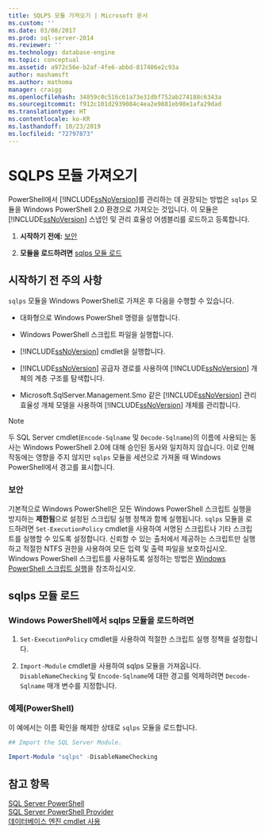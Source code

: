 ```yaml
---
title: SQLPS 모듈 가져오기 | Microsoft 문서
ms.custom: ''
ms.date: 03/08/2017
ms.prod: sql-server-2014
ms.reviewer: ''
ms.technology: database-engine
ms.topic: conceptual
ms.assetid: a972c56e-b2af-4fe6-abbd-817406e2c93a
author: mashamsft
ms.author: mathoma
manager: craigg
ms.openlocfilehash: 34859c0c516c61a73e31dbf752ab274188c6343a
ms.sourcegitcommit: f912c101d2939084c4ea2e9881eb98e1afa29dad
ms.translationtype: HT
ms.contentlocale: ko-KR
ms.lasthandoff: 10/23/2019
ms.locfileid: "72797873"
---
```

# <a name="import-the-sqlps-module"></a>SQLPS 모듈 가져오기
  PowerShell에서 [!INCLUDE[ssNoVersion](../includes/ssnoversion-md.md)]를 관리하는 데 권장되는 방법은 `sqlps` 모듈을 Windows PowerShell 2.0 환경으로 가져오는 것입니다. 이 모듈은 [!INCLUDE[ssNoVersion](../includes/ssnoversion-md.md)] 스냅인 및 관리 효율성 어셈블리를 로드하고 등록합니다.  
  
1.  **시작하기 전에:**  [보안](#Security)  
  
2.  **모듈을 로드하려면**  [sqlps 모듈 로드](#LoadSqlps)  
  
## <a name="before-you-begin"></a>시작하기 전 주의 사항  
 `sqlps` 모듈을 Windows PowerShell로 가져온 후 다음을 수행할 수 있습니다.  
  
-   대화형으로 Windows PowerShell 명령을 실행합니다.  
  
-   Windows PowerShell 스크립트 파일을 실행합니다.  
  
-   [!INCLUDE[ssNoVersion](../includes/ssnoversion-md.md)] cmdlet을 실행합니다.  
  
-   [!INCLUDE[ssNoVersion](../includes/ssnoversion-md.md)] 공급자 경로를 사용하여 [!INCLUDE[ssNoVersion](../includes/ssnoversion-md.md)] 개체의 계층 구조를 탐색합니다.  
  
-   Microsoft.SqlServer.Management.Smo 같은 [!INCLUDE[ssNoVersion](../includes/ssnoversion-md.md)] 관리 효율성 개체 모델을 사용하여 [!INCLUDE[ssNoVersion](../includes/ssnoversion-md.md)] 개체를 관리합니다.  
  
> [!NOTE]  
>  두 SQL Server cmdlet(`Encode-Sqlname` 및 `Decode-Sqlname`)의 이름에 사용되는 동사는 Windows PowerShell 2.0에 대해 승인된 동사와 일치하지 않습니다. 이로 인해 작동에는 영향을 주지 않지만 `sqlps` 모듈을 세션으로 가져올 때 Windows PowerShell에서 경고를 표시합니다.  
  
###  <a name="Security"></a> 보안  
 기본적으로 Windows PowerShell은 모든 Windows PowerShell 스크립트 실행을 방지하는 **제한됨**으로 설정된 스크립팅 실행 정책과 함께 실행됩니다. `sqlps` 모듈을 로드하려면 `Set-ExecutionPolicy` cmdlet을 사용하여 서명된 스크립트나 기타 스크립트를 실행할 수 있도록 설정합니다. 신뢰할 수 있는 출처에서 제공하는 스크립트만 실행하고 적절한 NTFS 권한을 사용하여 모든 입력 및 출력 파일을 보호하십시오. Windows PowerShell 스크립트를 사용하도록 설정하는 방법은 [Windows PowerShell 스크립트 실행](https://docs.microsoft.com/powershell/scripting/setup/starting-windows-powershell?view=powershell-6#how-to-enable-windows-powershell-ise-on-earlier-releases-of-windows)을 참조하십시오.  
  
##  <a name="LoadSqlps"></a> sqlps 모듈 로드  

### <a name="to-load-the-sqlps-module-in-windows-powershell"></a>Windows PowerShell에서 sqlps 모듈을 로드하려면
  
1.  `Set-ExecutionPolicy` cmdlet을 사용하여 적절한 스크립트 실행 정책을 설정합니다.  
  
2.  `Import-Module` cmdlet을 사용하여 sqlps 모듈을 가져옵니다. `DisableNameChecking` 및 `Encode-Sqlname`에 대한 경고를 억제하려면 `Decode-Sqlname` 매개 변수를 지정합니다.  
  
### <a name="example-powershell"></a>예제(PowerShell)  
 이 예에서는 이름 확인을 해제한 상태로 `sqlps` 모듈을 로드합니다.  
  
```powershell
## Import the SQL Server Module.  
  
Import-Module "sqlps" -DisableNameChecking  
```  

## <a name="see-also"></a>참고 항목  
 [SQL Server PowerShell](../powershell/sql-server-powershell.md)   
 [SQL Server PowerShell Provider](../powershell/sql-server-powershell-provider.md)   
 [데이터베이스 엔진 cmdlet 사용](../../2014/database-engine/use-the-database-engine-cmdlets.md)  
